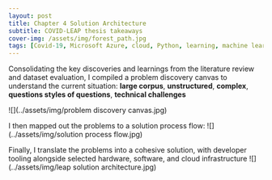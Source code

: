 ```yaml
---
layout: post
title: Chapter 4 Solution Architecture
subtitle: COVID-LEAP thesis takeaways
cover-img: /assets/img/forest_path.jpg
tags: [Covid-19, Microsoft Azure, cloud, Python, learning, machine learning, database, data, data engineering]
---
```

Consolidating the key discoveries and learnings from the literature review and dataset evaluation, I compiled a problem discovery canvas to understand the current situation: __large corpus__, __unstructured__, __complex__, __questions styles of questions__, __technical challenges__

![](../assets/img/problem discovery canvas.jpg)


I then mapped out the problems to a solution process flow:
![](../assets/img/solution process flow.jpg)

Finally, I translate the problems into a cohesive solution, with developer tooling alongside selected hardware, software, and cloud infrastructure
![](../assets/img/leap solution architecture.jpg)
